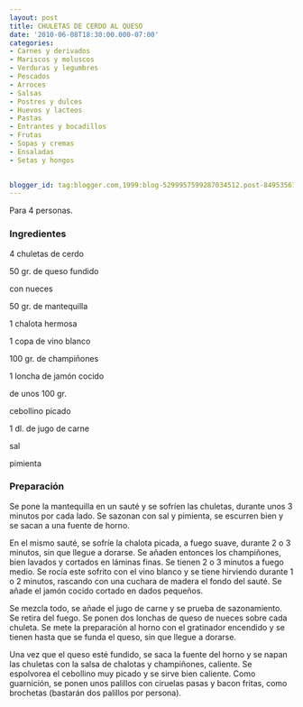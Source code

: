 ```yaml
---
layout: post
title: CHULETAS DE CERDO AL QUESO
date: '2010-06-08T18:30:00.000-07:00'
categories:
- Carnes y derivados
- Mariscos y moluscos
- Verduras y legumbres
- Pescados
- Arroces
- Salsas
- Postres y dulces
- Huevos y lacteos
- Pastas
- Entrantes y bocadillos
- Frutas
- Sopas y cremas
- Ensaladas
- Setas y hongos
 

blogger_id: tag:blogger.com,1999:blog-5299957599287034512.post-849535612222223291
---
```


Para 4 personas.

<h3>Ingredientes</h3>

4 chuletas de cerdo

50 gr. de queso fundido

con nueces

50 gr. de mantequilla

1 chalota hermosa

1 copa de vino blanco

100 gr. de champiñones

1 loncha de jamón cocido

de unos 100 gr.

cebollino picado

1 dl. de jugo de carne

sal

pimienta

<h3>Preparación</h3>

Se pone la mantequilla en un sauté y se sofríen las chuletas, durante unos 3 minutos por cada lado. Se sazonan con sal y pimienta, se escurren bien y se sacan a una fuente de horno.

En el mismo sauté, se sofríe la chalota picada, a fuego suave, durante 2 o 3 minutos, sin que llegue a dorarse. Se añaden entonces los champiñones, bien lavados y cortados en láminas finas. Se tienen 2 o 3 minutos a fuego medio. Se rocía este sofrito con el vino blanco y se tiene hirviendo durante 1 o 2 minutos, rascando con una cuchara de madera el fondo del sauté. Se añade el jamón cocido cortado en dados pequeños.

Se mezcla todo, se añade el jugo de carne y se prueba de sazonamiento. Se retira del fuego. Se ponen dos lonchas de queso de nueces sobre cada chuleta. Se mete la preparación al horno con el gratinador encendido y se tienen hasta que se funda el queso, sin que llegue a dorarse.

Una vez que el queso esté fundido, se saca la fuente del horno y se napan las chuletas con la salsa de chalotas y champiñones, caliente. Se espolvorea el cebollino muy picado y se sirve bien caliente. Como guarnición, se ponen unos palillos con ciruelas pasas y bacon fritas, como brochetas (bastarán dos palillos por persona).

